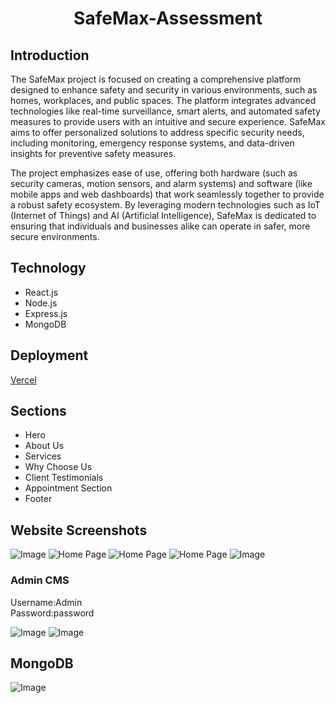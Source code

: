 <center><h1>SafeMax-Assessment</h1></center>

<h2>Introduction</h2>
<p>The SafeMax project is focused on creating a comprehensive platform designed to enhance safety and security in various environments, such as homes, workplaces, and public spaces. The platform integrates advanced technologies like real-time surveillance, smart alerts, and automated safety measures to provide users with an intuitive and secure experience. SafeMax aims to offer personalized solutions to address specific security needs, including monitoring, emergency response systems, and data-driven insights for preventive safety measures.</p>
<p>The project emphasizes ease of use, offering both hardware (such as security cameras, motion sensors, and alarm systems) and software (like mobile apps and web dashboards) that work seamlessly together to provide a robust safety ecosystem. By leveraging modern technologies such as IoT (Internet of Things) and AI (Artificial Intelligence), SafeMax is dedicated to ensuring that individuals and businesses alike can operate in safer, more secure environments.</p>

<h2>Technology</h2>
<ul>
  <li>React.js</li>
  <li>Node.js</li>
  <li>Express.js</li>
  <li>MongoDB</li>
</ul>
<h2>Deployment</h2>
<p><a href="https://safe-max-project-task-dineshs-projects-1b970748.vercel.app/">Vercel</a></p>
<h2>Sections</h2>
<ul>
  <li>Hero </li>
  <li>About Us</li>
  <li>Services</li>
  <li>Why Choose Us</li>
  <li>Client Testimonials</li>
  <li>Appointment Section</li>
  <li>Footer</li>
</ul>

<h2>Website Screenshots</h2>
<img src="https://drive.google.com/uc?export=view&id=1UORnXe4xe34NcmkzF6ImYoLfYd79Cbjm" alt="Image" style="max-width: 100%; height: auto;" />
<img src="https://drive.google.com/uc?export=view&id=1mq4b0nhQCJsRRGys_aoxhq_z_-j9sQGR" alt="Home Page" style="max-width: 100%; height: auto;" />
<img src="https://drive.google.com/uc?export=view&id=1dOCOZhsZ5LN-5yUsGEm2MG9Qems8YV1q" alt="Home Page" style="max-width: 100%; height: auto;" />
<img src="https://drive.google.com/uc?export=view&id=1PxKrLgqq-zYl8YSmIb9U3thDa3GOR_er" alt="Home Page" style="max-width: 100%; height: auto;" />
<img src="https://drive.google.com/uc?export=view&id=13wmpul5CSzoSmgrvjFH5lFOV6gtQ42Bj" alt="Image" style="max-width: 100%; height: auto;" />

<h3>Admin CMS</h3>
<p>Username:Admin <br> Password:password</p>
<img src="https://drive.google.com/uc?export=view&id=1E1RrsIxoaI4tN9AH8Qeh2OYqjjaECsKq" alt="Image" style="max-width: 100%; height: auto;" />
<img src="https://drive.google.com/uc?export=view&id=1yInySgt_RlwO4m0iX2AFvdEQREuEbYer" alt="Image" style="max-width: 100%; height: auto;" />
<h2>MongoDB</h2>
<img src="https://drive.google.com/uc?export=view&id=15uaSTxblmyHMLvn3MG9a8YdzyFhftRKl" alt="Image" style="max-width: 100%; height: auto;" />




